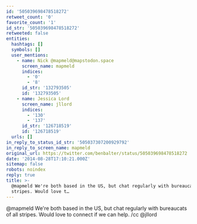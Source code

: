 ```yaml
---
id: '505039698478518272'
retweet_count: '0'
favorite_count: '1'
id_str: '505039698478518272'
retweeted: false
entities:
  hashtags: []
  symbols: []
  user_mentions:
    - name: Nick @mapmeld@mapstodon.space
      screen_name: mapmeld
      indices:
        - '0'
        - '8'
      id_str: '132793505'
      id: '132793505'
    - name: Jessica Lord
      screen_name: jllord
      indices:
        - '130'
        - '137'
      id_str: '126718519'
      id: '126718519'
  urls: []
in_reply_to_status_id_str: '505037307200929792'
in_reply_to_screen_name: mapmeld
original_url: https://twitter.com/benbalter/status/505039698478518272
date: '2014-08-28T17:10:21.000Z'
sitemap: false
robots: noindex
reply: true
title: >-
  @mapmeld We're both based in the US, but chat regularly with bureaucats of all
  stripes. Would love t…
---
```


@mapmeld We're both based in the US, but chat regularly with bureaucats of all stripes. Would love to connect if we can help. /cc @jllord